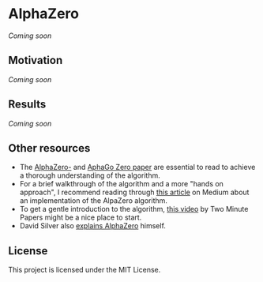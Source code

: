 # AlphaZero
_Coming soon_

## Motivation
_Coming soon_

## Results
_Coming soon_

## Other resources
* The [AlphaZero-](https://deepmind.com/documents/260/alphazero_preprint.pdf "AlphaZero paper by D. Silver et al.") and [AphaGo Zero paper](https://deepmind.com/documents/119/agz_unformatted_nature.pdf "AlphaGo Zero paper by D. Silver et al.") are essential to read to achieve a thorough understanding of the algorithm. 
* For a brief walkthrough of the algorithm and a more "hands on approach", I recommend reading through [this article](https://medium.com/oracledevs/lessons-from-implementing-alphazero-7e36e9054191 "Lessons From Implementing AlphaZero") on Medium about an implementation of the AlpaZero algorithm.
* To get a gentle introduction to the algorithm, [this video](https://www.youtube.com/watch?v=2ciR6rA85tg "AlphaZero: DeepMind's New Chess AI ") by Two Minute Papers might be a nice place to start.
* David Silver also [explains AlphaZero](https://www.youtube.com/watch?v=Wujy7OzvdJk=0s "Deepmind AlphaZero - Mastering Games Without Human Knowledge") himself.


## License
This project is licensed under the MIT License.
